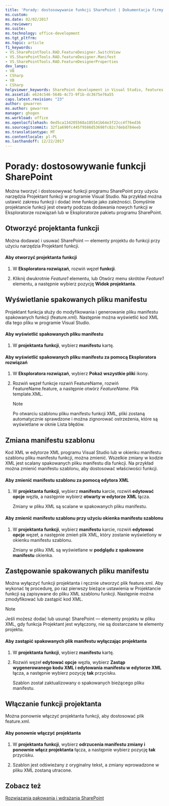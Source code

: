 ```yaml
---
title: 'Porady: dostosowywanie funkcji SharePoint | Dokumentacja firmy Microsoft'
ms.custom: 
ms.date: 02/02/2017
ms.reviewer: 
ms.suite: 
ms.technology: office-development
ms.tgt_pltfrm: 
ms.topic: article
f1_keywords:
- VS.SharePointTools.RAD.FeatureDesigner.SwitchView
- VS.SharePointTools.RAD.featureDesigner.Manifest
- VS.SharePointTools.RAD.FeatureDesignerProperties
dev_langs:
- VB
- CSharp
- VB
- CSharp
helpviewer_keywords: SharePoint development in Visual Studio, features
ms.assetid: e624c546-564b-4c73-9f1b-dc3675e76a55
caps.latest.revision: "23"
author: gewarren
ms.author: gewarren
manager: ghogen
ms.workload: office
ms.openlocfilehash: 0ed5ca134205568a185541b64e3f22cc4f76ed36
ms.sourcegitcommit: 32f1a690fc445f9586d53698fc82c7debd784eeb
ms.translationtype: MT
ms.contentlocale: pl-PL
ms.lasthandoff: 12/22/2017
---
```

# <a name="how-to-customize-a-sharepoint-feature"></a>Porady: dostosowywanie funkcji SharePoint
  Można tworzyć i dostosowywać funkcji programu SharePoint przy użyciu narzędzia Projektant funkcji w programie Visual Studio. Na przykład można ustawić zakresu funkcji i dodać inne funkcje jako zależności. Domyślnie projektancie funkcji jest otwarty podczas dodawania nowych funkcji w Eksploratorze rozwiązań lub w Eksploratorze pakietu programu SharePoint.  
  
## <a name="opening-the-feature-designer"></a>Otworzyć projektanta funkcji  
 Można dodawać i usuwać SharePoint — elementy projektu do funkcji przy użyciu narzędzia Projektant funkcji.  
  
#### <a name="to-open-the-feature-designer"></a>Aby otworzyć projektanta funkcji  
  
1.  W **Eksploratora rozwiązań**, rozwiń węzeł **funkcji**.  
  
2.  Kliknij dwukrotnie *Feature1* elementu, lub Otwórz menu skrótów *Feature1* elementu, a następnie wybierz pozycję **Widok projektanta**.  
  
## <a name="viewing-the-packaged-manifest-file"></a>Wyświetlanie spakowanych pliku manifestu  
 Projektant funkcja służy do modyfikowania i generowanie pliku manifestu spakowanych funkcji (feature.xml). Następnie można wyświetlić kod XML dla tego pliku w programie Visual Studio.  
  
#### <a name="to-view-the-packaged-manifest-file"></a>Aby wyświetlić spakowanych pliku manifestu  
  
1.  W **projektanta funkcji**, wybierz **manifestu** kartę.  
  
#### <a name="to-view-the-packaged-manifest-file-by-using-solution-explorer"></a>Aby wyświetlić spakowanych pliku manifestu za pomocą Eksploratora rozwiązań  
  
1.  W **Eksploratora rozwiązań**, wybierz **Pokaż wszystkie pliki** ikony.  
  
2.  Rozwiń węzeł funkcje rozwiń FeatureName, rozwiń FeatureName.feature, a następnie otwórz *FeatureName*. Plik template.XML.  
  
    > [!NOTE]  
    >  Po otwarciu szablonu pliku manifestu funkcji XML, pliki zostaną automatycznie sprawdzone i można zignorować ostrzeżenia, które są wyświetlane w oknie Lista błędów.  
  
## <a name="changing-the-manifest-template"></a>Zmiana manifestu szablonu  
 Kod XML w edytorze XML programu Visual Studio lub w okienku manifestu szablonu pliku manifestu funkcji, można zmienić. Wszelkie zmiany w kodzie XML jest scalany spakowanych pliku manifestu dla funkcji. Na przykład można zmienić manifestu szablonu, aby dostosować właściwości funkcji.  
  
#### <a name="to-change-the-manifest-template-by-using-the-xml-editor"></a>Aby zmienić manifestu szablonu za pomocą edytora XML  
  
1.  W **projektanta funkcji**, wybierz **manifestu** karcie, rozwiń **edytować opcje** węzła, a następnie wybierz **otwarty w edytorze XML** łącza.  
  
     Zmiany w pliku XML są scalane w spakowanych pliku manifestu.  
  
#### <a name="to-change-the-manifest-template-by-using-the-manifest-template-pane"></a>Aby zmienić manifestu szablonu przy użyciu okienka manifestu szablonu  
  
1.  W **projektanta funkcji**, wybierz **manifestu** karcie, rozwiń **edytować opcje** węzeł, a następnie zmień plik XML, który zostanie wyświetlony w okienku manifestu szablonu.  
  
     Zmiany w pliku XML są wyświetlane w **podglądu z spakowane manifestu** okienka.  
  
## <a name="overwriting-the-packaged-manifest-file"></a>Zastępowanie spakowanych pliku manifestu  
 Można wyłączyć funkcji projektanta i ręcznie utworzyć plik feature.xml. Aby wykonać tę procedurę, po raz pierwszy bieżące ustawienia w Projektancie funkcji są zapisywane do pliku XML szablonu funkcji. Następnie można zmodyfikować lub zastąpić kod XML.  
  
> [!NOTE]  
>  Jeśli możesz dodać lub usunąć SharePoint — elementy projektu w pliku XML, gdy funkcja Projektant jest wyłączony, nie są dostarczane te elementy projektu.  
  
#### <a name="to-overwrite-packaged-manifest-file-by-disabling-the-designer"></a>Aby zastąpić spakowanych plik manifestu wyłączając projektanta  
  
1.  W **projektanta funkcji**, wybierz **manifestu** kartę.  
  
2.  Rozwiń węzeł **edytować opcje** węzła, wybierz **Zastąp wygenerowanego kodu XML i edytowania manifestu w edytorze XML** łącza, a następnie wybierz pozycję **tak** przycisku.  
  
     Szablon został zaktualizowany o spakowanych bieżącego pliku manifestu.  
  
## <a name="enabling-the-feature-designer"></a>Włączanie funkcji projektanta  
 Można ponownie włączyć projektanta funkcji, aby dostosować plik feature.xml.  
  
#### <a name="to-re-enable-the-designer"></a>Aby ponownie włączyć projektanta  
  
1.  W **projektanta funkcji**, wybierz **odrzucenia manifestu zmiany i ponownie włącz projektanta** łącza, a następnie wybierz pozycję **tak** przycisku.  
  
2.  Szablon jest odświeżany z oryginalny tekst, a zmiany wprowadzone w pliku XML zostaną utracone.  
  
## <a name="see-also"></a>Zobacz też  
 [Rozwiązania pakowania i wdrażania SharePoint](../sharepoint/packaging-and-deploying-sharepoint-solutions.md)  
  
  